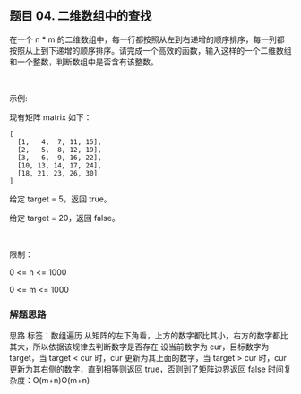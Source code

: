 ## 题目 04. 二维数组中的查找
在一个 n * m 的二维数组中，每一行都按照从左到右递增的顺序排序，每一列都按照从上到下递增的顺序排序。请完成一个高效的函数，输入这样的一个二维数组和一个整数，判断数组中是否含有该整数。

 

示例:

现有矩阵 matrix 如下：
```
[
  [1,   4,  7, 11, 15],
  [2,   5,  8, 12, 19],
  [3,   6,  9, 16, 22],
  [10, 13, 14, 17, 24],
  [18, 21, 23, 26, 30]
]
```
给定 target = 5，返回 true。

给定 target = 20，返回 false。

 

限制：

0 <= n <= 1000

0 <= m <= 1000


### 解题思路
思路
标签：数组遍历
从矩阵的左下角看，上方的数字都比其小，右方的数字都比其大，所以依据该规律去判断数字是否存在
设当前数字为 cur，目标数字为 target，当 target < cur 时，cur 更新为其上面的数字，当 target > cur 时，cur 更新为其右侧的数字，直到相等则返回 true，否则到了矩阵边界返回 false
时间复杂度：O(m+n)O(m+n)
